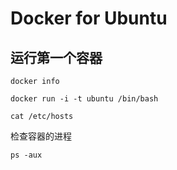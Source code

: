 # Docker for Ubuntu

## 运行第一个容器

`docker info`

`docker run -i -t ubuntu /bin/bash`

`cat /etc/hosts`

检查容器的进程

`ps -aux`
